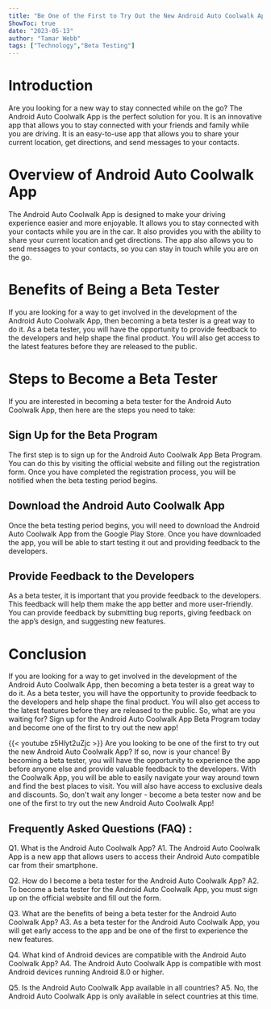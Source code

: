 ```yaml
---
title: "Be One of the First to Try Out the New Android Auto Coolwalk App - Become a Beta Tester Now!"
ShowToc: true 
date: "2023-05-13"
author: "Tamar Webb" 
tags: ["Technology","Beta Testing"]
---
```

# Introduction
Are you looking for a new way to stay connected while on the go? The Android Auto Coolwalk App is the perfect solution for you. It is an innovative app that allows you to stay connected with your friends and family while you are driving. It is an easy-to-use app that allows you to share your current location, get directions, and send messages to your contacts.

# Overview of Android Auto Coolwalk App
The Android Auto Coolwalk App is designed to make your driving experience easier and more enjoyable. It allows you to stay connected with your contacts while you are in the car. It also provides you with the ability to share your current location and get directions. The app also allows you to send messages to your contacts, so you can stay in touch while you are on the go.

# Benefits of Being a Beta Tester
If you are looking for a way to get involved in the development of the Android Auto Coolwalk App, then becoming a beta tester is a great way to do it. As a beta tester, you will have the opportunity to provide feedback to the developers and help shape the final product. You will also get access to the latest features before they are released to the public.

# Steps to Become a Beta Tester
If you are interested in becoming a beta tester for the Android Auto Coolwalk App, then here are the steps you need to take:

## Sign Up for the Beta Program
The first step is to sign up for the Android Auto Coolwalk App Beta Program. You can do this by visiting the official website and filling out the registration form. Once you have completed the registration process, you will be notified when the beta testing period begins.

## Download the Android Auto Coolwalk App
Once the beta testing period begins, you will need to download the Android Auto Coolwalk App from the Google Play Store. Once you have downloaded the app, you will be able to start testing it out and providing feedback to the developers.

## Provide Feedback to the Developers
As a beta tester, it is important that you provide feedback to the developers. This feedback will help them make the app better and more user-friendly. You can provide feedback by submitting bug reports, giving feedback on the app’s design, and suggesting new features.

# Conclusion
If you are looking for a way to get involved in the development of the Android Auto Coolwalk App, then becoming a beta tester is a great way to do it. As a beta tester, you will have the opportunity to provide feedback to the developers and help shape the final product. You will also get access to the latest features before they are released to the public. So, what are you waiting for? Sign up for the Android Auto Coolwalk App Beta Program today and become one of the first to try out the new app!

{{< youtube z5Hlyt2uZjc >}} 
Are you looking to be one of the first to try out the new Android Auto Coolwalk App? If so, now is your chance! By becoming a beta tester, you will have the opportunity to experience the app before anyone else and provide valuable feedback to the developers. With the Coolwalk App, you will be able to easily navigate your way around town and find the best places to visit. You will also have access to exclusive deals and discounts. So, don't wait any longer - become a beta tester now and be one of the first to try out the new Android Auto Coolwalk App!

## Frequently Asked Questions (FAQ) :
Q1. What is the Android Auto Coolwalk App?
A1. The Android Auto Coolwalk App is a new app that allows users to access their Android Auto compatible car from their smartphone.

Q2. How do I become a beta tester for the Android Auto Coolwalk App?
A2. To become a beta tester for the Android Auto Coolwalk App, you must sign up on the official website and fill out the form.

Q3. What are the benefits of being a beta tester for the Android Auto Coolwalk App?
A3. As a beta tester for the Android Auto Coolwalk App, you will get early access to the app and be one of the first to experience the new features.

Q4. What kind of Android devices are compatible with the Android Auto Coolwalk App?
A4. The Android Auto Coolwalk App is compatible with most Android devices running Android 8.0 or higher.

Q5. Is the Android Auto Coolwalk App available in all countries?
A5. No, the Android Auto Coolwalk App is only available in select countries at this time.


